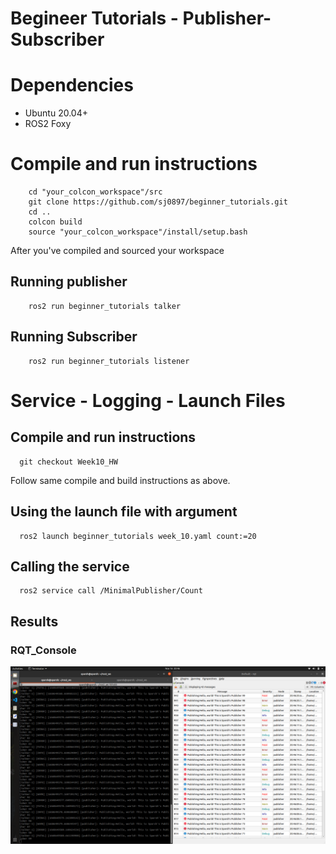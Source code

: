 # Begineer Tutorials - Publisher-Subscriber

# Dependencies
<ul>
  <li>Ubuntu 20.04+</li>
  <li>ROS2 Foxy</li>
</ul>

# Compile and run instructions
```
    cd "your_colcon_workspace"/src
    git clone https://github.com/sj0897/beginner_tutorials.git
    cd ..
    colcon build
    source "your_colcon_workspace"/install/setup.bash
```

After you've compiled and sourced your workspace

## Running publisher
```
    ros2 run beginner_tutorials talker
```

## Running Subscriber
```
    ros2 run beginner_tutorials listener
```

# Service - Logging - Launch Files

## Compile and run instructions
```
  git checkout Week10_HW
```
Follow same compile and build instructions as above.

## Using the launch file with argument
```
  ros2 launch beginner_tutorials week_10.yaml count:=20
```

## Calling the service
```
  ros2 service call /MinimalPublisher/Count
```

## Results

### RQT_Console
![image](https://github.com/sj0897/beginner_tutorials/blob/Week10_HW/Results/rqt.png)

